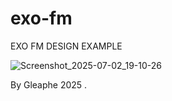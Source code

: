 # exo-fm
EXO FM DESIGN EXAMPLE

![Screenshot_2025-07-02_19-10-26](https://github.com/user-attachments/assets/c301ad15-621a-49f0-a1da-1af26792023b)

By Gleaphe 2025 .

